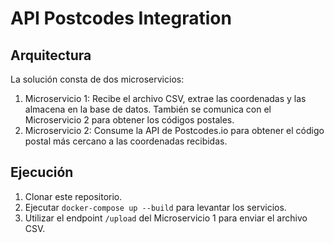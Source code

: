 # API Postcodes Integration

## Arquitectura
La solución consta de dos microservicios:
1. Microservicio 1: Recibe el archivo CSV, extrae las coordenadas y las almacena en la base de datos. También se comunica con el Microservicio 2 para obtener los códigos postales.
2. Microservicio 2: Consume la API de Postcodes.io para obtener el código postal más cercano a las coordenadas recibidas.

## Ejecución
1. Clonar este repositorio.
2. Ejecutar `docker-compose up --build` para levantar los servicios.
3. Utilizar el endpoint `/upload` del Microservicio 1 para enviar el archivo CSV.
